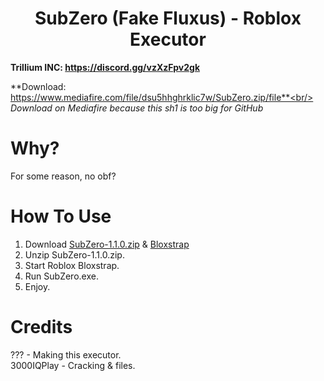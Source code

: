<h1 align="center">SubZero (Fake Fluxus) - Roblox Executor</h1>

**Trillium INC: https://discord.gg/vzXzFpv2gk**

**Download: https://www.mediafire.com/file/dsu5hhghrklic7w/SubZero.zip/file**<br/> 
*Download on Mediafire because this sh1 is too big for GitHub*

# Why?

For some reason, no obf?

# How To Use
1. Download [SubZero-1.1.0.zip](https://www.mediafire.com/file/dsu5hhghrklic7w/SubZero.zip/file) & [Bloxstrap](https://github.com/bloxstraplabs/bloxstrap)
2. Unzip SubZero-1.1.0.zip.
3. Start Roblox Bloxstrap.
4. Run SubZero.exe.
5. Enjoy.

# Credits
??? - Making this executor. </br>
3000IQPlay - Cracking & files. </br>
